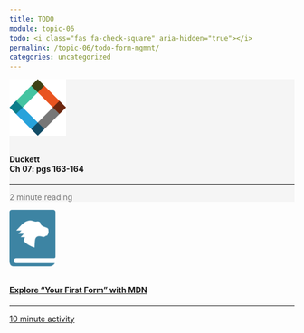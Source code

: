 ```yaml
---
title: TODO
module: topic-06
todo: <i class="fas fa-check-square" aria-hidden="true"></i>
permalink: /topic-06/todo-form-mgmnt/
categories: uncategorized
---
```


<div class="row text-center">
    <div class="col-lg-4">
        <div class="bs-component">
          <div class="list-group">
              <div class="list-group-item" style="background-color: #F5F5F5">
                <img src="../img/hw-icon-duckett.svg" style="max-height: 100px; margin: auto; margin-bottom: 10px;" />
                  <h4 class="list-group-item-heading">Duckett<br />Ch 07: pgs 163-164</h4>
                  <hr>
                  <p class="list-group-item-text" style="color: #777;"><i class="fa fa-clock-o" aria-hidden="true"></i> 2 minute reading</p>
              </div>
            </div>
        </div>
    </div>
    <div class="col-lg-4">
        <div class="bs-component">
          <div class="list-group">
              <a href="https://developer.mozilla.org/en-US/docs/Web/Guide/HTML/Forms/My_first_HTML_form" target="_blank" class="list-group-item">
                <img src="../img/hw-icon-mdn.svg" style="max-height: 100px; margin: auto; margin-bottom: 10px;" />
                  <h4 class="list-group-item-heading">Explore “Your First Form” with MDN</h4>
                  <hr>
                  <p class="list-group-item-text"><i class="fa fa-clock-o" aria-hidden="true"></i> 10 minute activity</p>
              </a>
          </div>
        </div>
    </div>
</div>
